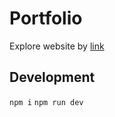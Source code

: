 # Portfolio

Explore website by [link](https://8clever.github.io/portfolio)

## Development

```npm i```
```npm run dev```
